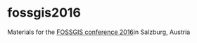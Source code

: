 # fossgis2016
Materials for the [FOSSGIS conference 2016](http://fossgis-konferenz.de/2016/)in Salzburg, Austria

